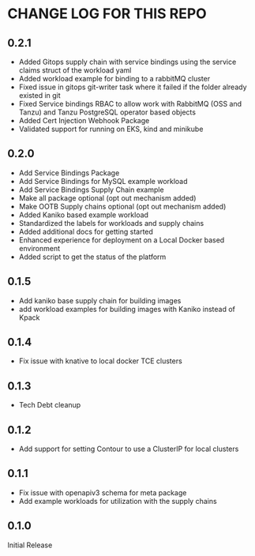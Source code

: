 # CHANGE LOG FOR THIS REPO
## 0.2.1
* Added Gitops supply chain with service bindings using the service claims struct of the workload yaml  
* Added workload example for binding to a rabbitMQ cluster  
* Fixed issue in gitops git-writer task where it failed if the folder already existed in git  
* Fixed Service bindings RBAC to allow work with RabbitMQ (OSS and Tanzu) and Tanzu PostgreSQL operator based objects  
* Added Cert Injection Webhook Package  
* Validated support for running on EKS, kind and minikube  
  
## 0.2.0
* Add Service Bindings Package  
* Add Service Bindings for MySQL example workload  
* Add Service Bindings Supply Chain example  
* Make all package optional (opt out mechanism added)  
* Make OOTB Supply chains optional (opt out mechanism added)  
* Added Kaniko based example workload  
* Standardized the labels for workloads and supply chains  
* Added additional docs for getting started  
* Enhanced experience for deployment on a Local Docker based environment  
* Added script to get the status of the platform  
  
## 0.1.5
* Add kaniko base supply chain for building images  
* add workload examples for building images with Kaniko instead of Kpack  
  
## 0.1.4
* Fix issue with knative to local docker TCE clusters  
  
## 0.1.3
* Tech Debt cleanup  
  
## 0.1.2
* Add support for setting Contour to use a ClusterIP for local clusters  
  
## 0.1.1
* Fix issue with openapiv3 schema for meta package  
* Add example workloads for utilization with the supply chains  
  
## 0.1.0
Initial Release  

